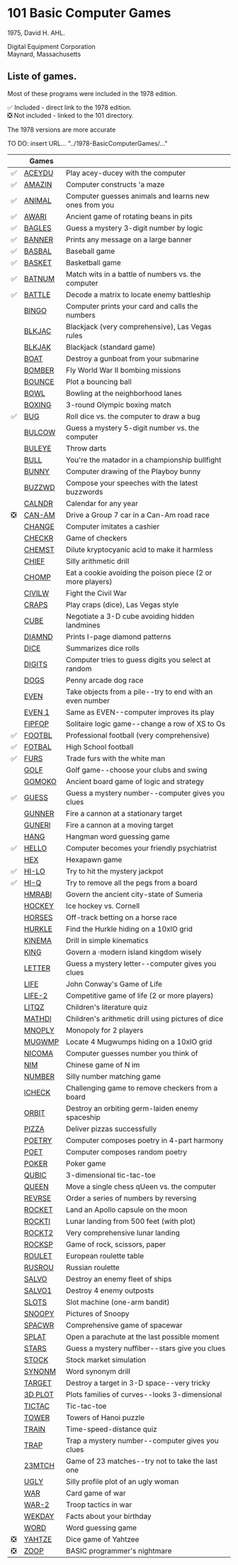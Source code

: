 # 101 Basic Computer Games

1975, David H. AHL.

Digital Equipment Corporation\
Maynard, Massachusetts


## Liste of games.

Most of these programs were included in the 1978 edition.

✅ Included     - direct link to the 1978 edition.\
❎ Not included - linked to the 101 directory.

The 1978 versions are more accurate

TO DO: insert URL... "../1978-BasicComputerGames/..."

|   | Games       |                                                          |
|---|-------------|----------------------------------------------------------|
| ✅ | [ACEYDU](../1978-BasicComputerGames/)  | Play acey-ducey with the computer
| ✅ | [AMAZIN](../1978-BasicComputerGames/)  | Computer constructs 'a maze
| ✅ | [ANIMAL](../1978-BasicComputerGames/)  | Computer guesses animals and learns new ones from you
| ✅ | [AWARI](../1978-BasicComputerGames/)   | Ancient game of rotating beans in pits
| ✅ | [BAGLES](../1978-BasicComputerGames/)  | Guess a mystery 3-digit number by logic
| ✅ | [BANNER](../1978-BasicComputerGames/)  | Prints any message on a large banner
| ✅ | [BASBAL](../1978-BasicComputerGames/)  | Baseball game
| ✅ | [BASKET](../1978-BasicComputerGames/)  | Basketball game
| ✅ | [BATNUM](../1978-BasicComputerGames/)  | Match wits in a battle of numbers vs. the computer
| ✅ | [BATTLE](../1978-BasicComputerGames/)  | Decode a matrix to locate enemy battleship
|  | [BINGO]()   | Computer prints your card and calls the numbers
|  | [BLKJAC]()  | Blackjack (very comprehensive), Las Vegas rules
|  | [BLKJAK]()  | Blackjack (standard game)
|  | [BOAT]()    | Destroy a gunboat from your submarine
|  | [BOMBER]()  | Fly World War II bombing missions
|  | [BOUNCE]()  | Plot a bouncing ball
|  | [BOWL]()    | Bowling at the neighborhood lanes
|  | [BOXING]()  | 3-round Olympic boxing match
| ✅ | [BUG]()     | Roll dice vs. the computer to draw a bug
|  | [BULCOW]()  | Guess a mystery 5-digit number vs. the computer
|  | [BULEYE]()  | Throw darts
|  | [BULL]()    | You're the matador in a championship bullfight
|  | [BUNNY]()   | Computer drawing of the Playboy bunny
|  | [BUZZWD]()  | Compose your speeches with the latest buzzwords
|  | [CALNDR]()  | Calendar for any year
| ❎ | [CAN-AM]()  | Drive a Group 7 car in a Can-Am road race
|  | [CHANGE]()  | Computer imitates a cashier
|  | [CHECKR]()  | Game of checkers
|  | [CHEMST]()  | Dilute kryptocyanic acid to make it harmless
|  | [CHIEF]()   | Silly arithmetic drill
|  | [CHOMP]()   | Eat a cookie avoiding the poison piece (2 or more players)
|  | [CIVILW]()  | Fight the Civil War
|  | [CRAPS]()   | Play craps (dice), Las Vegas style
|  | [CUBE]()    | Negotiate a 3-D cube avoiding hidden landmines
|  | [DIAMND]()  | Prints I-page diamond patterns
|  | [DICE]()    | Summarizes dice rolls
|  | [DIGITS]()  | Computer tries to guess digits you select at random
|  | [DOGS]()    | Penny arcade dog race
|  | [EVEN]()    | Take objects from a pile--try to end with an even number
|  | [EVEN 1]()  | Same as EVEN--computer improves its play
|  | [FIPFOP]()  | Solitaire logic game--change a row of XS to Os
| ✅ | [FOOTBL]()  | Professional football (very comprehensive)
| ✅ | [FOTBAL]()  | High School football
| ✅ | [FURS]()    | Trade furs with the white man
|  | [GOLF]()    | Golf game--choose your clubs and swing
|  | [GOMOKO]()  | Ancient board game of logic and strategy
| ✅ | [GUESS]()   | Guess a mystery number--computer gives you clues
|  | [GUNNER]()  | Fire a cannon at a stationary target
|  | [GUNERl]()  | Fire a cannon at a moving target
|  | [HANG]()    | Hangman word guessing game
| ✅ | [HELLO]()   | Computer becomes your friendly psychiatrist
|  | [HEX]()     | Hexapawn game
| ✅ | [HI-LO]()   | Try to hit the mystery jackpot
| ✅ | [HI-Q]()    | Try to remove all the pegs from a board
|  | [HMRABI]()  | Govern the ancient city-state of Sumeria
|  | [HOCKEY]()  | Ice hockey vs. Cornell
|  | [HORSES]()  | Off-track betting on a horse race
|  | [HURKLE]()  | Find the Hurkle hiding on a 10xlO grid
|  | [KINEMA]()  | Drill in simple kinematics
|  | [KING]()    | Govern a ·modern island kingdom wisely
|  | [LETTER]()  | Guess a mystery letter--computer gives you clues
|  | [LIFE]()    | John Conway's Game of Life
|  | [LIFE-2]()  | Competitive game of life (2 or more players)
|  | [LITQZ]()   | Children's literature quiz
|  | [MATHDl]()  | Children's arithmetic drill using pictures of dice
|  | [MNOPLY]()  | Monopoly for 2 players
|  | [MUGWMP]()  | Locate 4 Mugwumps hiding on a 10xlO grid
|  | [NICOMA]()  | Computer guesses number you think of
|  | [NIM]()     | Chinese game of N im
|  | [NUMBER]()  | Silly number matching game
|  | [lCHECK]()  | Challenging game to remove checkers from a board
|  | [ORBIT]()   | Destroy an orbiting germ-laiden enemy spaceship
|  | [PIZZA]()   | Deliver pizzas successfully
|  | [POETRY]()  | Computer composes poetry in 4-part harmony
|  | [POET]()    | Computer composes random poetry
|  | [POKER]()   | Poker game
|  | [QUBIC]()   | 3-dimensional tic-tac-toe
|  | [QUEEN]()   | Move a single chess qUeen vs. the computer
|  | [REVRSE]()  | Order a series of numbers by reversing
|  | [ROCKET]()  | Land an Apollo capsule on the moon
|  | [ROCKTl]()  | Lunar landing from 500 feet (with plot)
|  | [ROCKT2]()  | Very comprehensive lunar landing
|  | [ROCKSP]()  | Game of rock, scissors, paper
|  | [ROULET]()  | European roulette table
|  | [RUSROU]()  | Russian roulette
|  | [SALVO]()   | Destroy an enemy fleet of ships
|  | [SALVO1]()  | Destroy 4 enemy outposts
|  | [SLOTS]()   | Slot machine (one-arm bandit)
|  | [SNOOPY]()  | Pictures of Snoopy
|  | [SPACWR]()  | Comprehensive game of spacewar
|  | [SPLAT]()   | Open a parachute at the last possible moment
|  | [STARS]()   | Guess a mystery nuffiber--stars give you clues
|  | [STOCK]()   | Stock market simulation
|  | [SYNONM]()  | Word synonym drill
|  | [TARGET]()  | Destroy a target in 3-D space--very tricky
|  | [3D PLOT]() | Plots families of curves--looks 3-dimensional
|  | [TICTAC]()  | Tic-tac-toe
|  | [TOWER]()   | Towers of Hanoi puzzle
|  | [TRAIN]()   | Time-speed-distance quiz
|  | [TRAP]()    | Trap a mystery number--computer gives you clues
|  | [23MTCH]()  | Game of 23 matches--try not to take the last one
|  | [UGLY]()    | Silly profile plot of an ugly woman
|  | [WAR]()     | Card game of war
|  | [WAR-2]()   | Troop tactics in war
|  | [WEKDAY]()  | Facts about your birthday
|  | [WORD]()    | Word guessing game
| ❎ | [YAHTZE]()  | Dice game of Yahtzee
| ❎ | [ZOOP]()    | BASIC programmer's nightmare


